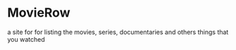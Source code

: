 # MovieRow
 a site for for listing the movies, series, documentaries and others things that you watched
